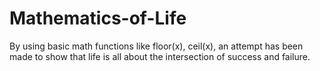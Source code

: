 # Mathematics-of-Life
By using basic math functions like floor(x), ceil(x), an attempt has been made to show that life is all about the intersection of success and failure.
